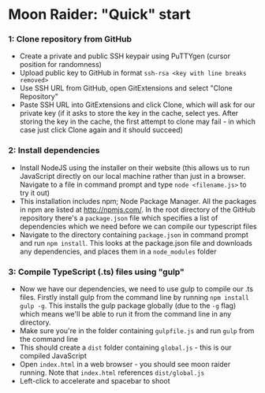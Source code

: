 # Moon Raider: "Quick" start

### 1: Clone repository from GitHub

 - Create a private and public SSH keypair using PuTTYgen (cursor position for randomness)
 - Upload public key to GitHub in format `ssh-rsa <key with line breaks removed>`
 - Use SSH URL from GitHub, open GitExtensions and select "Clone Repository"
 - Paste SSH URL into GitExtensions and click Clone, which will ask for our private key (if it asks to store the key in the cache, select yes. After storing the key in the cache, the first attempt to clone may fail - in which case just click Clone again and it should succeed)
	
### 2: Install dependencies

 - Install NodeJS using the installer on their website (this allows us to run JavaScript directly on our local machine rather than just in a browser. Navigate to a file in command prompt and type `node <filename.js>` to try it out)
 - This installation includes npm; Node Package Manager. All the packages in npm are listed at http://npmjs.com/. In the root directory of the GitHub repository there's a `package.json` file which specifies a list of dependencies which we need before we can compile our typescript files
- Navigate to the directory containing `package.json` in command prompt and run `npm install`. This looks at the package.json file and downloads any dependencies, and places them in a `node_modules` folder

### 3: Compile TypeScript (.ts) files using "gulp"

 - Now we have our dependencies, we need to use gulp to compile our .ts files. Firstly install gulp from the command line by running `npm install gulp -g`. This installs the gulp package globally (due to the `-g` flag) which means we'll be able to run it from the command line in any directory.
 - Make sure you're in the folder containing `gulpfile.js` and run `gulp` from the command line 
 - This should create a `dist` folder containing `global.js` - this is our compiled JavaScript 
 - Open `index.html` in a web browser - you should see moon raider running. Note that `index.html` references `dist/global.js`
 - Left-click to accelerate and spacebar to shoot 
